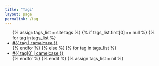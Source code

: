 ```yaml
---
title: "Tagi"
layout: page
permalink: /tag
---
```


<ul class="cloud weighted-high" role="navigation">
    {% assign tags_list = site.tags %}
    {% if tags_list.first[0] == null %}
    {% for tag in tags_list %}
    <li><a href="{{site.baseurl}}/tag/{{ tag | url_escape | strip | replace: ' ', '-' }}" data-weight="{{ site.tags[tag].size }}">#{{ tag | camelcase }}</a></li>
    {% endfor %}
    {% else %}
    {% for tag in tags_list %}
    <li><a href="{{site.baseurl}}/tag/{{ tag[0] | url_escape | strip | replace: ' ', '-' }}"  data-weight="{{ tag[1].size }}">#{{ tag[0] | camelcase }}</a></li>
    {% endfor %}
    {% endif %}
    {% assign tags_list = nil %}
</ul>
